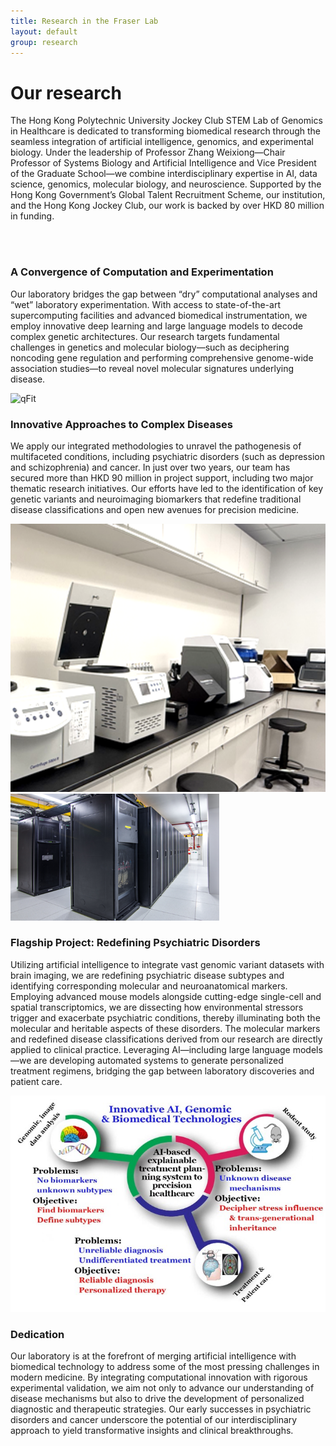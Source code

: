 ```yaml
---
title: Research in the Fraser Lab
layout: default
group: research
---
```


<div class="row">

# Our research
The Hong Kong Polytechnic University Jockey Club STEM Lab of Genomics in Healthcare is dedicated to transforming biomedical research through the seamless integration of artificial intelligence, genomics, and experimental biology. Under the leadership of Professor Zhang Weixiong—Chair Professor of Systems Biology and Artificial Intelligence and Vice President of the Graduate School—we combine interdisciplinary expertise in AI, data science, genomics, molecular biology, and neuroscience. Supported by the Hong Kong Government’s Global Talent Recruitment Scheme, our institution, and the Hong Kong Jockey Club, our work is backed by over HKD 80 million in funding.

<br>
<br>

</div>

<div class="row">

### A Convergence of Computation and Experimentation

<div class="col-md-7 order-md-1">

Our laboratory bridges the gap between “dry” computational analyses and “wet” laboratory experimentation. With access to state-of-the-art supercomputing facilities and advanced biomedical instrumentation, we employ innovative deep learning and large language models to decode complex genetic architectures. Our research targets fundamental challenges in genetics and molecular biology—such as deciphering noncoding gene regulation and performing comprehensive genome-wide association studies—to reveal novel molecular signatures underlying disease.

</div>
<div class="col-md-5 order-md-2 align-self-center">
<img class="img-fluid w-75" src="/static/img/research/bio1.png" alt="qFit">
<!-- <a href="http://www.ucsf.edu"><img class="inline-block navb-icon" src="/static/img/ucsf_logo_white.svg" alt="University of California, San Francisco (UCSF) logo"></a> -->

</div>
</div>
<div class="row">

### Innovative Approaches to Complex Diseases

<div class="col-md-7 order-md-2">

We apply our integrated methodologies to unravel the pathogenesis of multifaceted conditions, including psychiatric disorders (such as depression and schizophrenia) and cancer. In just over two years, our team has secured more than HKD 90 million in project support, including two major thematic research initiatives. Our efforts have led to the identification of key genetic variants and neuroimaging biomarkers that redefine traditional disease classifications and open new avenues for precision medicine.
</div>

<div class="col-md-5 order-md-1 align-self-center">
<img class="img-fluid w-75" src="/static/img/research/bio2.png" alt="ptp1b">
<img class="img-fluid" src="/static/img/research/gpu.png" alt="ptp1b">
</div>
</div>
<div class="row">

### Flagship Project: Redefining Psychiatric Disorders

<div class="col-md-7 order-md-1 ">

Utilizing artificial intelligence to integrate vast genomic variant datasets with brain imaging, we are redefining psychiatric disease subtypes and identifying corresponding molecular and neuroanatomical markers.
Employing advanced mouse models alongside cutting-edge single-cell and spatial transcriptomics, we are dissecting how environmental stressors trigger and exacerbate psychiatric conditions, thereby illuminating both the molecular and heritable aspects of these disorders.
The molecular markers and redefined disease classifications derived from our research are directly applied to clinical practice. Leveraging AI—including large language models—we are developing automated systems to generate personalized treatment regimens, bridging the gap between laboratory discoveries and patient care.

</div>

<div class="col-md-3 order-md-2 align-self-center">

<img class="img-fluid w-125" src="/static/img/research/summary.jpg" alt="antibiotic">
</div>
</div>
<div class="row">

### Dedication
<div class="col-md-7 order-md-2">


Our laboratory is at the forefront of merging artificial intelligence with biomedical technology to address some of the most pressing challenges in modern medicine. By integrating computational innovation with rigorous experimental validation, we aim not only to advance our understanding of disease mechanisms but also to drive the development of personalized diagnostic and therapeutic strategies. Our early successes in psychiatric disorders and cancer underscore the potential of our interdisciplinary approach to yield transformative insights and clinical breakthroughs.
</div>

</div>
